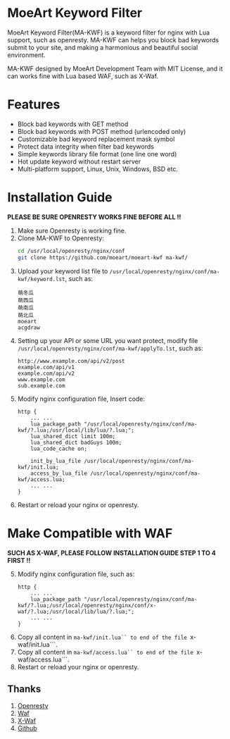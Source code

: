 # MoeArt Keyword Filter

MoeArt Keyword Filter(MA-KWF) is a keyword filter for nginx with Lua support, such as openresty. MA-KWF can helps you block bad keywords submit to your site, and making a harmonious and beautiful social environment.

MA-KWF designed by MoeArt Development Team with MIT License, and it can works fine with Lua based WAF, such as X-Waf.

# Features

- Block bad keywords with GET method
- Block bad keywords with POST method (urlencoded only)
- Customizable bad keyword replacement mask symbol
- Protect data integrity when filter bad keywords
- Simple keywords library file format (one line one word) 
- Hot update keyword without restart server
- Multi-platform support, Linux, Unix, Windows, BSD etc.

# Installation Guide

**PLEASE BE SURE OPENRESTY WORKS FINE BEFORE ALL !!**

1. Make sure Openresty is working fine.
2. Clone MA-KWF to Openresty:
    ```bash
    cd /usr/local/openresty/nginx/conf
    git clone https://github.com/moeart/moeart-kwf ma-kwf/
    ```
3. Upload your keyword list file to ```/usr/local/openresty/nginx/conf/ma-kwf/keyword.lst```, such as:
    ```
    萌冬瓜
    萌西瓜
    萌南瓜
    萌北瓜
    moeart
    acgdraw
    ```
4. Setting up your API or some URL you want protect, modify file ```/usr/local/openresty/nginx/conf/ma-kwf/applyTo.lst```, such as:
    ```
    http://www.example.com/api/v2/post
    example.com/api/v1
    example.com/api/v2
    www.example.com
    sub.example.com
    ```
5. Modify nginx configuration file, Insert code:
    ```
    http {
        ... ...
        lua_package_path "/usr/local/openresty/nginx/conf/ma-kwf/?.lua;/usr/local/lib/lua/?.lua;";
        lua_shared_dict limit 100m;
        lua_shared_dict badGuys 100m;
        lua_code_cache on;
        
        init_by_lua_file /usr/local/openresty/nginx/conf/ma-kwf/init.lua;
        access_by_lua_file /usr/local/openresty/nginx/conf/ma-kwf/access.lua;
        ... ...
    }
    ```
6. Restart or reload your nginx or openresty.

# Make Compatible with WAF

**SUCH AS X-WAF, PLEASE FOLLOW INSTALLATION GUIDE STEP 1 TO 4 FIRST !!**

5. Modify nginx configuration file, such as:
    ```
    http {
        ... ...
        lua_package_path "/usr/local/openresty/nginx/conf/ma-kwf/?.lua;/usr/local/openresty/nginx/conf/x-waf/?.lua;/usr/local/lib/lua/?.lua;";
        ... ...
    }
    ```
6. Copy all content in ```ma-kwf/init.lua`` to end of the file ```x-waf/init.lua```.
7. Copy all content in ```ma-kwf/access.lua`` to end of the file ```x-waf/access.lua```.
8. Restart or reload your nginx or openresty.

## Thanks

1. [Openresty](https://openresty.org)
2. [Waf](https://github.com/unixhot/waf)
3. [X-Waf](https://waf.xsec.io)
3. [Github](https://github.com)
